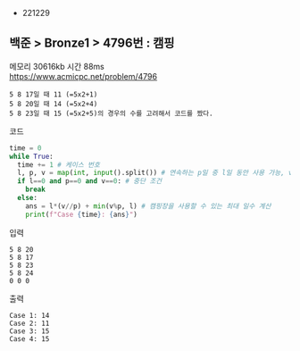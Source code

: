 - 221229
## 백준 > Bronze1 > 4796번 : 캠핑
메모리 30616kb 시간 88ms  
https://www.acmicpc.net/problem/4796  

```
5 8 17일 때 11 (=5x2+1)  
5 8 20일 때 14 (=5x2+4)  
5 8 23일 때 15 (=5x2+5)의 경우의 수를 고려해서 코드를 짰다.
```

코드
```python
time = 0
while True:
  time += 1 # 케이스 번호
  l, p, v = map(int, input().split()) # 연속하는 p일 중 l일 동안 사용 가능, v일짜리 휴가
  if l==0 and p==0 and v==0: # 중단 조건
    break
  else:
    ans = l*(v//p) + min(v%p, l) # 캠핑장을 사용할 수 있는 최대 일수 계산
    print(f"Case {time}: {ans}")
```

입력
```
5 8 20
5 8 17
5 8 23
5 8 24
0 0 0
```

출력
```
Case 1: 14
Case 2: 11
Case 3: 15
Case 4: 15
```